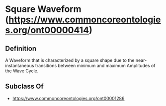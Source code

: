 # Square Waveform (https://www.commoncoreontologies.org/ont00000414)

## Definition
A Waveform that is characterized by a square shape due to the near-instantaneous transitions between minimum and maximum Amplitudes of the Wave Cycle.

## Subclass Of
- https://www.commoncoreontologies.org/ont00001286

